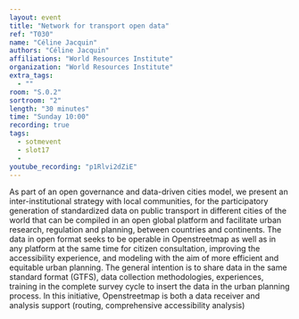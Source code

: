 ```yaml
---
layout: event
title: "Network for transport open data"
ref: "T030"
name: "Céline Jacquin"
authors: "Céline Jacquin"
affiliations: "World Resources Institute"
organization: "World Resources Institute"
extra_tags:
  - ""
room: "S.0.2"
sortroom: "2"
length: "30 minutes"
time: "Sunday 10:00"
recording: true
tags:
  - sotmevent
  - slot17
  - 
youtube_recording: "p1Rlvi2dZiE"
---
```

As part of an open governance and data-driven cities model, we present an inter-institutional strategy with local communities, for the participatory generation of standardized data on public transport in different cities of the world that can be compiled in an open global platform and facilitate urban research, regulation and planning, between countries and continents.
The data in open format seeks to be operable in Openstreetmap as well as in any platform at the same time for citizen consultation, improving the accessibility experience, and modeling with the aim of more efficient and equitable urban planning.
The general intention is to share data in the same standard format (GTFS), data collection methodologies, experiences, training in the complete survey cycle to insert the data in the urban planning process.
In this initiative, Openstreetmap is both a data receiver and analysis support (routing, comprehensive accessibility analysis)